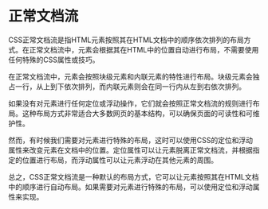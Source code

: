 # 正常文档流


CSS正常文档流是指HTML元素按照其在HTML文档中的顺序依次排列的布局方式。在正常文档流中，元素会根据其在HTML中的位置自动进行布局，不需要使用任何特殊的CSS属性或技巧。

在正常文档流中，元素会按照块级元素和内联元素的特性进行布局。块级元素会独占一行，从上到下依次排列，而内联元素则会在同一行内从左到右依次排列。

如果没有对元素进行任何定位或浮动操作，它们就会按照正常文档流的规则进行布局。这种布局方式非常适合大多数网页的基本结构，可以确保页面的可读性和可维护性。

然而，有时候我们需要对元素进行特殊的布局，这时可以使用CSS的定位和浮动属性来改变元素在文档中的位置。定位属性可以让元素脱离正常文档流，并根据指定的位置进行布局，而浮动属性可以让元素浮动在其他元素的周围。

总之，CSS正常文档流是一种默认的布局方式，它可以让元素按照其在HTML文档中的顺序进行自动布局。如果需要对元素进行特殊的布局，可以使用定位和浮动属性来实现。